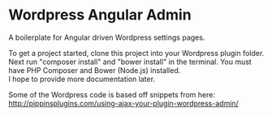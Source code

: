 Wordpress Angular Admin
=======================

A boilerplate for Angular driven Wordpress settings pages.

To get a project started, clone this project into your Wordpress plugin folder. Next run "composer install" and "bower install" in the terminal. You must have PHP Composer and Bower (Node.js) installed.  
I hope to provide more documentation later. 

Some of the Wordpress code is based off snippets from here: http://pippinsplugins.com/using-ajax-your-plugin-wordpress-admin/
